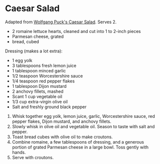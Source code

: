 # Caesar Salad

Adapted from [Wolfgang Puck's Caesar Salad](http://www.foodnetwork.com/recipes/caesar-salad-recipe6.html). Serves 2.

- 2 romaine lettuce hearts, cleaned and cut into 1 to 2-inch pieces
- Parmesan cheese, grated
- bread, cubed

Dressing (makes a lot extra):
- 1 egg yolk
- 3 tablespoons fresh lemon juice
- 1 tablespoon minced garlic
- 1/2 teaspoon Worcestershire sauce
- 1/4 teaspoon red pepper flakes
- 1 tablespoon Dijon mustard
- 2 anchovy fillets, mashed
- Scant 1 cup vegetable oil
- 1/3 cup extra-virgin olive oil
- Salt and freshly ground black pepper

1. Whisk together egg yolk, lemon juice, garlic, Worcestershire sauce, red pepper flakes, Dijon mustard, and anchovy fillets.
2. Slowly whisk in olive oil and vegetable oil. Season to taste with salt and pepper.
3. Toast bread cubes with olive oil to make croutons.
4. Combine romaine, a few tablespoons of dressing, and a generous portion of grated Parmesan cheese in a large bowl. Toss gently with hands.
5. Serve with croutons.